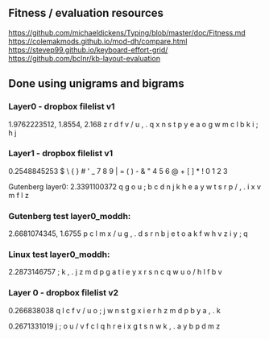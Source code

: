 ## Fitness / evaluation resources
https://github.com/michaeldickens/Typing/blob/master/doc/Fitness.md
https://colemakmods.github.io/mod-dh/compare.html
https://stevep99.github.io/keyboard-effort-grid/
https://github.com/bclnr/kb-layout-evaluation

## Done using unigrams and bigrams
### Layer0 - dropbox filelist v1
1.9762223512, 1.8554, 2.168
z r d f v / u , . q
x n s t p y e a o g
w m c l b k i ; h j

### Layer1 - dropbox filelist v1
0.2548845253
$ \ { } # ' _ 7 8 9
| = ( ) - & " 4 5 6
@ + [ ] * ! 0 1 2 3

Gutenberg layer0:
2.3391100372
q g o u ; b c d n j
k h e a y w t s r p
/ , . i x v m f l z

### Gutenberg test layer0_moddh:
2.6681074345, 1.6755
p c l m x / u g , .
d s r n b j e t o a
k f w h v z i y ; q

### Linux test layer0_moddh:
2.2873146757
; k , . j z m d p g
a t i e y x r s n c
q w u o / h l f b v

### Layer 0 - dropbox filelist v2
0.266838038
q l c f v / u o ; j
w n s t g x i e r h
z m d p b y a , . k

0.2671331019
j ; o u / v f c l q
h r e i x g t s n w
k , . a y b p d m z
